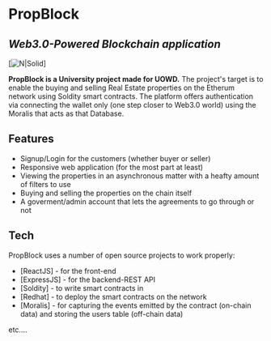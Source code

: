 # PropBlock
## _Web3.0-Powered Blockchain application_

[![N|Solid](https://en.bitcoinwiki.org/upload/en/images/d/d5/Solidity.png)]


**PropBlock is a University project made for UOWD.** The project's target is to enable the buying and selling Real Estate properties on the Etherum network using Soldity smart contracts. The platform offers authentication via connecting the wallet only (one step closer to Web3.0 world) using the Moralis that acts as that Database.

## Features

- Signup/Login for the customers (whether buyer or seller)
- Responsive web application (for the most part at least)
- Viewing the properties in an asynchronous matter with a heafty amount of filters to use
- Buying and selling the properties on the chain itself
- A goverment/admin account that lets the agreements to go through or not

## Tech

PropBlock uses a number of open source projects to work properly:

- [ReactJS] - for the front-end
- [ExpressJS] - for the backend-REST API
- [Soldity] - to write smart contracts in
- [Redhat] - to deploy the smart contracts on the network
- [Moralis] - for capturing the events emitted by the contract (on-chain data) and storing the users table (off-chain data)


etc....
